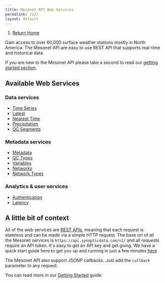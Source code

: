 ```yaml
---
title: Mesonet API Web Services
permalink: /v2/
layout: default
---
```


<ol class="breadcrumb">
  <li><a href="{{site.baseurl}}">Return Home</a></li>
</ol>

Gain access to over 60,000 surface weather stations mostly in North America. The Mesonet API are easy to use REST API that supports real-time and historical data.

If you are new to the Mesonet API please take a second to read our [getting started section][getting-started].

## Available Web Services

### Data services

* [Time Series][timeseries-service]
* [Latest][latest-service]
* [Nearest Time][nearesttime-service]
* [Precipitation][precipitation-service]
* [QC Segments][qcsegments-service]

### Metadata services

* [Metadata][metadata-service]
* [QC Types][qc-types-service]
* [Variables][variables-service]
* [Networks][networks-service]
* [Network Types][networktypes-service]

### Analytics & user services

* [Authentication][authentication-service]
* [Latency][latency-service]

## A little bit of context

<!-- Reword this when we get to Alerts -->

All of the web services are [REST APIs][rest-service], meaning that each request is stateless and can be made via a simple HTTP request. The base url of all the Mesonet services is `https://api.synopticdata.com/v2/` and all requests require an API token. It's easy to get an API key and get going. We have a quick start guide here to get you up and running in just a few minutes [here][getting-started]

The Mesonet API also support JSONP callbacks. Just add the `callback` parameter to any request.

You can read more in our [Getting Started][getting-started] guide.

<!-- Refs and Such -->

[getting-started]: ./getting-started/
[rest-service]: https://en.wikipedia.org/wiki/Representational_state_transfer
[timeseries-service]: ./timeseries/
[latest-service]: ./latest/
[getting-started]: ./getting-started/
[authentication-service]: ./auth/
[metadata-service]: ./metadata/
[nearesttime-service]: ./nearesttime/
[precipitation-service]: ./precipitation/
[latency-service]: ./latency/
[qc-types-service]: ./qctypes/
[variables-service]: ./variables/
[networks-service]: ./networks/
[networktypes-service]: ./networktypes/
[qcsegments-service]: ./qcsegments/
[mesowest]: https://mesowest.utah.edu
[uutah]: https://www.utah.edu
[synoptic]: https://synopticlabs.org
